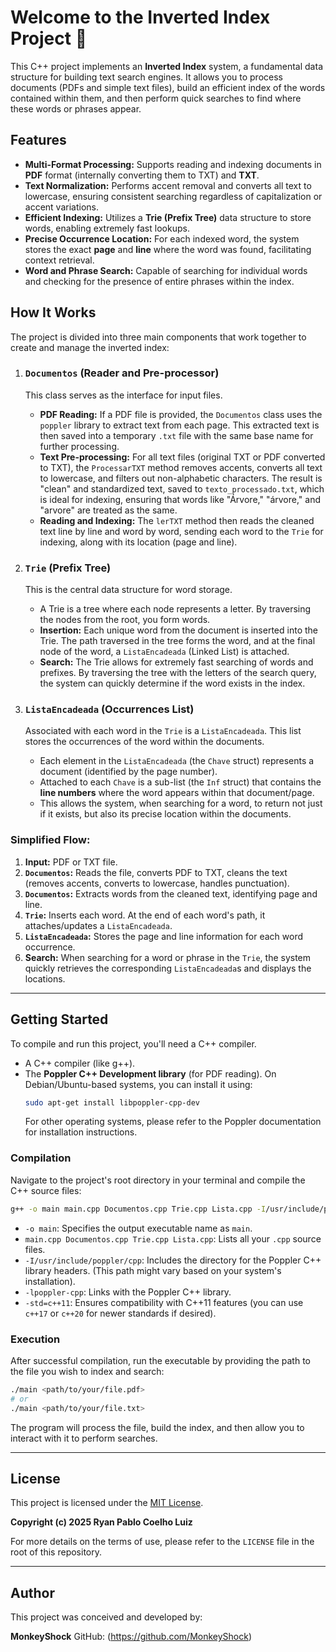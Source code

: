 # Welcome to the Inverted Index Project 👋

This C++ project implements an **Inverted Index** system, a fundamental data structure for building text search engines. It allows you to process documents (PDFs and simple text files), build an efficient index of the words contained within them, and then perform quick searches to find where these words or phrases appear.

## Features

  * **Multi-Format Processing:** Supports reading and indexing documents in **PDF** format (internally converting them to TXT) and **TXT**.
  * **Text Normalization:** Performs accent removal and converts all text to lowercase, ensuring consistent searching regardless of capitalization or accent variations.
  * **Efficient Indexing:** Utilizes a **Trie (Prefix Tree)** data structure to store words, enabling extremely fast lookups.
  * **Precise Occurrence Location:** For each indexed word, the system stores the exact **page** and **line** where the word was found, facilitating context retrieval.
  * **Word and Phrase Search:** Capable of searching for individual words and checking for the presence of entire phrases within the index.

## How It Works

The project is divided into three main components that work together to create and manage the inverted index:

1.  ### `Documentos` (Reader and Pre-processor)

    This class serves as the interface for input files.

      * **PDF Reading:** If a PDF file is provided, the `Documentos` class uses the `poppler` library to extract text from each page. This extracted text is then saved into a temporary `.txt` file with the same base name for further processing.
      * **Text Pre-processing:** For all text files (original TXT or PDF converted to TXT), the `ProcessarTXT` method removes accents, converts all text to lowercase, and filters out non-alphabetic characters. The result is "clean" and standardized text, saved to `texto_processado.txt`, which is ideal for indexing, ensuring that words like "Árvore," "árvore," and "arvore" are treated as the same.
      * **Reading and Indexing:** The `lerTXT` method then reads the cleaned text line by line and word by word, sending each word to the `Trie` for indexing, along with its location (page and line).

2.  ### `Trie` (Prefix Tree)

    This is the central data structure for word storage.

      * A Trie is a tree where each node represents a letter. By traversing the nodes from the root, you form words.
      * **Insertion:** Each unique word from the document is inserted into the Trie. The path traversed in the tree forms the word, and at the final node of the word, a `ListaEncadeada` (Linked List) is attached.
      * **Search:** The Trie allows for extremely fast searching of words and prefixes. By traversing the tree with the letters of the search query, the system can quickly determine if the word exists in the index.

3.  ### `ListaEncadeada` (Occurrences List)

    Associated with each word in the `Trie` is a `ListaEncadeada`. This list stores the occurrences of the word within the documents.

      * Each element in the `ListaEncadeada` (the `Chave` struct) represents a document (identified by the page number).
      * Attached to each `Chave` is a sub-list (the `Inf` struct) that contains the **line numbers** where the word appears within that document/page.
      * This allows the system, when searching for a word, to return not just if it exists, but also its precise location within the documents.

### Simplified Flow:

1.  **Input:** PDF or TXT file.
2.  **`Documentos`:** Reads the file, converts PDF to TXT, cleans the text (removes accents, converts to lowercase, handles punctuation).
3.  **`Documentos`:** Extracts words from the cleaned text, identifying page and line.
4.  **`Trie`:** Inserts each word. At the end of each word's path, it attaches/updates a `ListaEncadeada`.
5.  **`ListaEncadeada`:** Stores the page and line information for each word occurrence.
6.  **Search:** When searching for a word or phrase in the `Trie`, the system quickly retrieves the corresponding `ListaEncadeada`s and displays the locations.

-----

## Getting Started

To compile and run this project, you'll need a C++ compiler.

  * A C++ compiler (like g++).
  * The **Poppler C++ Development library** (for PDF reading). On Debian/Ubuntu-based systems, you can install it using:
    ```bash
    sudo apt-get install libpoppler-cpp-dev
    ```
    For other operating systems, please refer to the Poppler documentation for installation instructions.

### Compilation

Navigate to the project's root directory in your terminal and compile the C++ source files:

```bash
g++ -o main main.cpp Documentos.cpp Trie.cpp Lista.cpp -I/usr/include/poppler/cpp -lpoppler-cpp -std=c++11
```

  * `-o main`: Specifies the output executable name as `main`.
  * `main.cpp Documentos.cpp Trie.cpp Lista.cpp`: Lists all your `.cpp` source files.
  * `-I/usr/include/poppler/cpp`: Includes the directory for the Poppler C++ library headers. (This path might vary based on your system's installation).
  * `-lpoppler-cpp`: Links with the Poppler C++ library.
  * `-std=c++11`: Ensures compatibility with C++11 features (you can use `c++17` or `c++20` for newer standards if desired).

### Execution

After successful compilation, run the executable by providing the path to the file you wish to index and search:

```bash
./main <path/to/your/file.pdf>
# or
./main <path/to/your/file.txt>
```

The program will process the file, build the index, and then allow you to interact with it to perform searches.

-----

## License

This project is licensed under the [MIT License](https://www.google.com/search?q=LICENSE).

**Copyright (c) 2025 Ryan Pablo Coelho Luiz**

For more details on the terms of use, please refer to the `LICENSE` file in the root of this repository.

-----

## Author

This project was conceived and developed by:

**MonkeyShock**
GitHub: (https://github.com/MonkeyShock)
